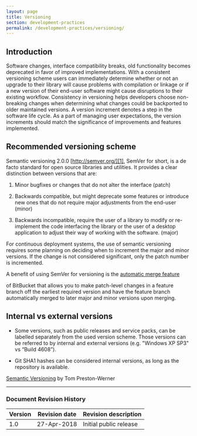 ```yaml
---
layout: page
title: Versioning
section: development-practices
permalink: /development-practices/versioning/
---
```


## Introduction

Software changes, interface compatibility breaks, old functionality becomes 
deprecated in favor of improved implementations. With a consistent versioning 
scheme users can immediately determine whether or not an upgrade to their 
library will cause problems with compilation or linkage or if a new version of 
their end-user software might cause disruptions to their existing workflow. 
Consistency in versioning helps developers choose non-breaking changes when 
determining what changes could be backported to older maintained versions. A 
version increment denotes a step in the software life cycle. As a part of 
managing user expectations, the version increments should match the 
significance of improvements and features implemented.

## Recommended versioning scheme

Semantic versioning 2.0.0 [http://semver.org/][1], SemVer 
for short, is a de facto standard for open source libraries and utilities. It 
provides a clear distinction between versions that are:

1. Minor bugfixes or changes that do not alter the interface (patch)

2. Backwards compatible, but might deprecate some features or introduce new 
ones that do not require major adjustments from the end-user (minor)

3. Backwards incompatible, require the user of a library to modify or 
re-implement the code interfacing the library or the user of a desktop 
application to adjust their way of working with the software. (major)

For continuous deployment systems, the use of semantic versioning requires some
planning on deciding when to increment the major and minor versions. If the 
change is not considered significant, only the patch number is incremented.

A benefit of using SemVer for versioning is the [automatic merge feature][2]
 
of BitBucket that allows you to make patch-level changes in a feature branch 
off the earliest required version and have the feature branch automatically 
merged to later major and minor versions upon merging.

## Internal vs external versions

* Some versions, such as public releases and service packs, can be labelled 
separately from the used version scheme. Those versions can be referred to by 
internal and external versions (e.g. "Windows XP SP3" vs “Build 4608”).

* Git SHA1 hashes can be considered internal versions, as long as the 
repository is available.

[Semantic Versioning][1] by Tom Preston-Werner

[1]: http://semver.org/
[2]: https://confluence.atlassian.com/bitbucketserver/automatic-branch-merging-776639993.html

---
### Document Revision History

| Version | Revision date | Revision description   |
|---------|---------------|------------------------|
| 1.0     | 27-Apr-2018   | Initial public release |